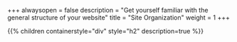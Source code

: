 +++
alwaysopen = false
description = "Get yourself familiar with the general structure of your website"
title = "Site Organization"
weight = 1
+++

{{% children containerstyle="div" style="h2" description=true %}}
